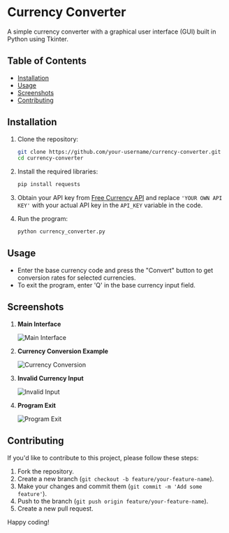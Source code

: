# Currency Converter

A simple currency converter with a graphical user interface (GUI) built in Python using Tkinter.

## Table of Contents
- [Installation](#installation)
- [Usage](#usage)
- [Screenshots](#screenshots)
- [Contributing](#contributing)

## Installation

1. Clone the repository:

    ```bash
    git clone https://github.com/your-username/currency-converter.git
    cd currency-converter
    ```

2. Install the required libraries:

    ```bash
    pip install requests
    ```

3. Obtain your API key from [Free Currency API](https://freecurrencyapi.com/) and replace `'YOUR OWN API KEY'` with your actual API key in the `API_KEY` variable in the code.

4. Run the program:

    ```bash
    python currency_converter.py
    ```

## Usage

- Enter the base currency code and press the "Convert" button to get conversion rates for selected currencies.
- To exit the program, enter 'Q' in the base currency input field.

## Screenshots

1. **Main Interface**
   
   ![Main Interface](screenshots/main_interface.png)

2. **Currency Conversion Example**

   ![Currency Conversion](screenshots/conversion_example.png)

3. **Invalid Currency Input**

   ![Invalid Input](screenshots/invalid_input.png)

4. **Program Exit**

   ![Program Exit](screenshots/program_exit.png)

## Contributing

If you'd like to contribute to this project, please follow these steps:

1. Fork the repository.
2. Create a new branch (`git checkout -b feature/your-feature-name`).
3. Make your changes and commit them (`git commit -m 'Add some feature'`).
4. Push to the branch (`git push origin feature/your-feature-name`).
5. Create a new pull request.

Happy coding!
